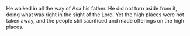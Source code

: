 He walked in all the way of Asa his father. He did not turn aside from it, doing what was right in the sight of the Lord. Yet the high places were not taken away, and the people still sacrificed and made offerings on the high places.
